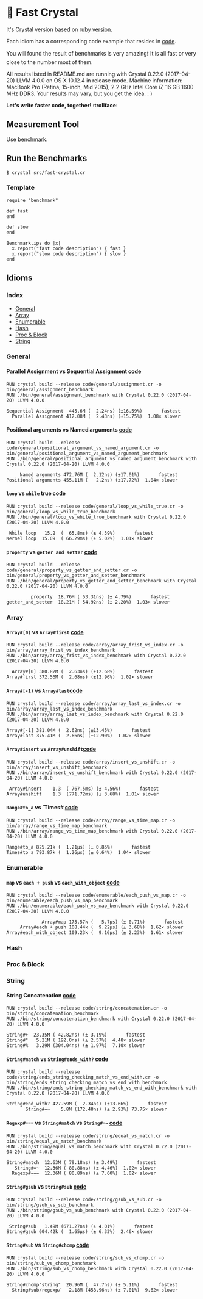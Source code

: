# 💎 Fast Crystal

It's Crystal version based on [ruby version](https://github.com/JuanitoFatas/fast-ruby).

Each idiom has a corresponding code example that resides in [code](code).

You will found the result of benchmarks is very amazing:exclamation: It is all fast or very close to the number most of them.

All results listed in README.md are running with Crystal 0.22.0 (2017-04-20) LLVM 4.0.0 on OS X 10.12.4 in release mode.
Machine information: MacBook Pro (Retina, 15-inch, Mid 2015), 2.2 GHz Intel Core i7, 16 GB 1600 MHz DDR3.
Your results may vary, but you get the idea. : )

**Let's write faster code, together!  :trollface:**

## Measurement Tool

Use [benchmark](https://crystal-lang.org/api/0.22.0/Benchmark.html).

## Run the Benchmarks

```
$ crystal src/fast-crystal.cr
```

### Template

```crystal
require "benchmark"

def fast
end

def slow
end

Benchmark.ips do |x|
  x.report("fast code description") { fast }
  x.report("slow code description") { slow }
end
```

## Idioms

### Index

- [General](#general)
- [Array](#array)
- [Enumerable](#enumerable)
- [Hash](#hash)
- [Proc & Block](#proc--block)
- [String](#string)

### General

#### Parallel Assignment vs Sequential Assignment [code](code/general/assignment.cr)

```
RUN crystal build --release code/general/assignment.cr -o bin/general/assignment_benchmark
RUN ./bin/general/assignment_benchmark with Crystal 0.22.0 (2017-04-20) LLVM 4.0.0

Sequential Assignment  445.6M (  2.24ns) (±16.59%)       fastest
  Parallel Assignment 412.08M (  2.43ns) (±15.75%)  1.08× slower
```

#### Positional arguments vs Named arguments [code](code/general/positional_argument_vs_named_argument.cr)

```
RUN crystal build --release code/general/positional_argument_vs_named_argument.cr -o bin/general/positional_argument_vs_named_argument_benchmark
RUN ./bin/general/positional_argument_vs_named_argument_benchmark with Crystal 0.22.0 (2017-04-20) LLVM 4.0.0

     Named arguments 472.76M (  2.12ns) (±17.01%)       fastest
Positional arguments 455.11M (   2.2ns) (±17.72%)  1.04× slower
```

#### `loop` vs `while` true [code](code/general/loop_vs_while_true.cr)

```
RUN crystal build --release code/general/loop_vs_while_true.cr -o bin/general/loop_vs_while_true_benchmark
RUN ./bin/general/loop_vs_while_true_benchmark with Crystal 0.22.0 (2017-04-20) LLVM 4.0.0

 While loop   15.2  (  65.8ms) (± 4.39%)       fastest
Kernel loop  15.09  ( 66.29ms) (± 5.02%)  1.01× slower
```

#### `property` vs `getter and setter` [code](code/general/property_vs_getter_and_setter.cr)

```
RUN crystal build --release code/general/property_vs_getter_and_setter.cr -o bin/general/property_vs_getter_and_setter_benchmark
RUN ./bin/general/property_vs_getter_and_setter_benchmark with Crystal 0.22.0 (2017-04-20) LLVM 4.0.0

         property  18.76M ( 53.31ns) (± 4.79%)       fastest
getter_and_setter  18.21M ( 54.92ns) (± 2.20%)  1.03× slower
```

### Array

#### `Array#[0)` vs `Array#first` [code](code/array/array_frist_vs_index.cr)

```
RUN crystal build --release code/array/array_frist_vs_index.cr -o bin/array/array_frist_vs_index_benchmark
RUN ./bin/array/array_frist_vs_index_benchmark with Crystal 0.22.0 (2017-04-20) LLVM 4.0.0

  Array#[0] 380.82M (  2.63ns) (±12.68%)       fastest
Array#first 372.56M (  2.68ns) (±12.96%)  1.02× slower
```

#### `Array#[-1)` vs `Array#last`[code](code/array/array_last_vs_index.cr)

```
RUN crystal build --release code/array/array_last_vs_index.cr -o bin/array/array_last_vs_index_benchmark
RUN ./bin/array/array_last_vs_index_benchmark with Crystal 0.22.0 (2017-04-20) LLVM 4.0.0

Array#[-1] 381.04M (  2.62ns) (±13.45%)       fastest
Array#last 375.41M (  2.66ns) (±12.90%)  1.02× slower
```

#### `Array#insert` vs `Array#unshift`[code](code/array/insert_vs_unshift.cr)

```
RUN crystal build --release code/array/insert_vs_unshift.cr -o bin/array/insert_vs_unshift_benchmark
RUN ./bin/array/insert_vs_unshift_benchmark with Crystal 0.22.0 (2017-04-20) LLVM 4.0.0

 Array#insert    1.3  ( 767.5ms) (± 4.56%)       fastest
Array#unshift    1.3  (771.72ms) (± 3.68%)  1.01× slower
```

#### `Range#to_a` vs `Times# [code](code/array/range_vs_time_map.cr)

```
RUN crystal build --release code/array/range_vs_time_map.cr -o bin/array/range_vs_time_map_benchmark
RUN ./bin/array/range_vs_time_map_benchmark with Crystal 0.22.0 (2017-04-20) LLVM 4.0.0

Range#to_a 825.21k (  1.21µs) (± 0.85%)       fastest
Times#to_a 793.87k (  1.26µs) (± 0.64%)  1.04× slower
```

### Enumerable

#### `map` vs `each + push` vs `each_with_object` [code](code/enumerable/each_push_vs_map.cr)

```
RUN crystal build --release code/enumerable/each_push_vs_map.cr -o bin/enumerable/each_push_vs_map_benchmark
RUN ./bin/enumerable/each_push_vs_map_benchmark with Crystal 0.22.0 (2017-04-20) LLVM 4.0.0

             Array#map 175.57k (   5.7µs) (± 0.71%)       fastest
     Array#each + push 108.44k (  9.22µs) (± 3.68%)  1.62× slower
Array#each_with_object 109.23k (  9.16µs) (± 2.23%)  1.61× slower
```

### Hash

### Proc & Block

### String

#### String Concatenation [code](code/string/concatenation.cr)

```
RUN crystal build --release code/string/concatenation.cr -o bin/string/concatenation_benchmark
RUN ./bin/string/concatenation_benchmark with Crystal 0.22.0 (2017-04-20) LLVM 4.0.0

String#+  23.35M ( 42.82ns) (± 3.19%)       fastest
String#"   5.21M ( 192.0ns) (± 2.57%)  4.48× slower
String#%   3.29M (304.04ns) (± 1.97%)  7.10× slower
```

#### `String#match` vs `String#ends_with?` [code](code/string/ends_string_checking_match_vs_end_with.cr)

```
RUN crystal build --release code/string/ends_string_checking_match_vs_end_with.cr -o bin/string/ends_string_checking_match_vs_end_with_benchmark
RUN ./bin/string/ends_string_checking_match_vs_end_with_benchmark with Crystal 0.22.0 (2017-04-20) LLVM 4.0.0

String#end_with? 427.59M (  2.34ns) (±13.66%)       fastest
       String#=~    5.8M (172.48ns) (± 2.93%) 73.75× slower
```

#### `Regexp#===` vs `String#match` vs `String#=~` [code](code/string/equal_vs_match.c)

```
RUN crystal build --release code/string/equal_vs_match.cr -o bin/string/equal_vs_match_benchmark
RUN ./bin/string/equal_vs_match_benchmark with Crystal 0.22.0 (2017-04-20) LLVM 4.0.0

String#match  12.63M ( 79.18ns) (± 3.49%)       fastest
   String#=~  12.36M ( 80.88ns) (± 4.46%)  1.02× slower
  Regexp#===  12.36M ( 80.89ns) (± 7.60%)  1.02× slower
```

#### `String#gsub` vs `String#sub` [code](code/string/gsub_vs_sub.cr)

```
RUN crystal build --release code/string/gsub_vs_sub.cr -o bin/string/gsub_vs_sub_benchmark
RUN ./bin/string/gsub_vs_sub_benchmark with Crystal 0.22.0 (2017-04-20) LLVM 4.0.0

 String#sub   1.49M (671.27ns) (± 4.01%)       fastest
String#gsub 604.42k (  1.65µs) (± 6.33%)  2.46× slower
```

#### `String#sub` vs `String#chomp` [code](code/string/sub_vs_chomp.cr)

```
RUN crystal build --release code/string/sub_vs_chomp.cr -o bin/string/sub_vs_chomp_benchmark
RUN ./bin/string/sub_vs_chomp_benchmark with Crystal 0.22.0 (2017-04-20) LLVM 4.0.0

String#chomp"string"  20.96M (  47.7ns) (± 5.11%)       fastest
  String#sub/regexp/   2.18M (458.96ns) (± 7.01%)  9.62× slower
```